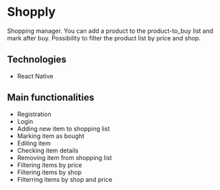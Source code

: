 # Shopply

Shopping manager. You can add a product to the product-to_buy list and mark after buy. Possibility to filter the product list by price and shop.
## Technologies
* React Native

## Main functionalities
* Registration
* Login
* Adding new item to shopping list
* Marking item as bought
* Editing item
* Checking item details
* Removing item from shopping list
* Filtering items by price
* Filtering items by shop
* Filterring items by shop and price
